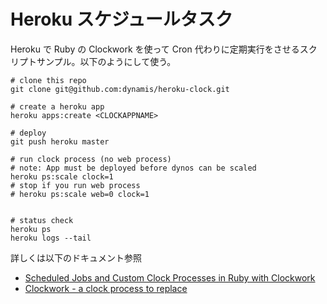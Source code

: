 # Heroku スケジュールタスク

Heroku で Ruby の Clockwork を使って Cron 代わりに定期実行をさせるスクリプトサンプル。以下のようにして使う。

```
# clone this repo
git clone git@github.com:dynamis/heroku-clock.git

# create a heroku app
heroku apps:create <CLOCKAPPNAME>

# deploy
git push heroku master

# run clock process (no web process)
# note: App must be deployed before dynos can be scaled
heroku ps:scale clock=1
# stop if you run web process
# heroku ps:scale web=0 clock=1


# status check
heroku ps
heroku logs --tail
```

詳しくは以下のドキュメント参照

* [Scheduled Jobs and Custom Clock Processes in Ruby with Clockwork](https://devcenter.heroku.com/articles/clock-processes-ruby)
* [Clockwork - a clock process to replace](https://github.com/tomykaira/clockwork)
